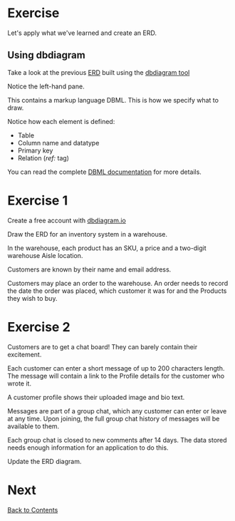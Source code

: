 # Exercise

Let's apply what we've learned and create an ERD.

## Using dbdiagram

Take a look at the previous [ERD](https://dbdiagram.io/d/ERD-Course-678e2dc76b7fa355c36da566) built using the [dbdiagram tool](dbdiagram.io)

Notice the left-hand pane.

This contains a markup language DBML. This is how we specify what to draw.

Notice how each element is defined:

- Table
- Column name and datatype
- Primary key
- Relation (_ref:_ tag)

You can read the complete [DBML documentation](https://dbml.dbdiagram.io/home) for more details.

# Exercise 1

Create a free account with [dbdiagram.io](dbdiagram.io)

Draw the ERD for an inventory system in a warehouse.

In the warehouse, each product has an SKU, a price and a two-digit warehouse Aisle location.

Customers are known by their name and email address.

Customers may place an order to the warehouse. An order needs to record the date the order was placed, which customer it was for and the Products they wish to buy.

# Exercise 2

Customers are to get a chat board! They can barely contain their excitement.

Each customer can enter a short message of up to 200 characters length. The message will contain a link to the Profile details for the customer who wrote it.

A customer profile shows their uploaded image and bio text.

Messages are part of a group chat, which any customer can enter or leave at any time. Upon joining, the full group chat history of messages will be available to them.

Each group chat is closed to new comments after 14 days. The data stored needs enough information for an application to do this.

Update the ERD diagram.

# Next

[Back to Contents](/contents.md)
